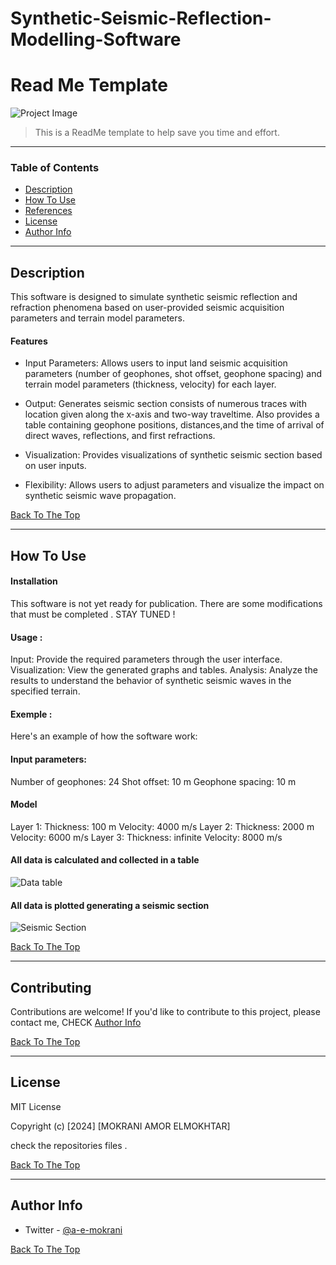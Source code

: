 # Synthetic-Seismic-Reflection-Modelling-Software
# Read Me Template

![Project Image](project-image-url)

> This is a ReadMe template to help save you time and effort.

---

### Table of Contents 

- [Description](#description)
- [How To Use](#how-to-use)
- [References](#references)
- [License](#license)
- [Author Info](#author-info)

---

## Description

This software is designed to simulate synthetic seismic reflection and refraction phenomena based on user-provided seismic acquisition parameters and terrain model parameters.

#### Features

- Input Parameters: Allows users to input land seismic acquisition parameters (number of geophones, shot offset, geophone spacing) and terrain model parameters (thickness, velocity) for each layer.

- Output: Generates seismic section consists of numerous traces with location given along the x-axis and two-way traveltime. 
Also provides a table containing geophone positions, distances,and the time of arrival of direct waves, reflections, and first refractions.

- Visualization: Provides visualizations of synthetic seismic section based on user inputs.

- Flexibility: Allows users to adjust parameters and visualize the impact on synthetic seismic wave propagation.


[Back To The Top](#table-of-contents)

---

## How To Use

#### Installation
This software is not yet ready for publication. There are some modifications that must be completed . STAY TUNED ! 

#### Usage : 

Input: Provide the required parameters through the user interface.
Visualization: View the generated graphs and tables.
Analysis: Analyze the results to understand the behavior of synthetic seismic waves in the specified terrain.

#### Exemple : 
Here's an example of how the software work:
#### Input parameters: 
Number of geophones: 24
Shot offset: 10 m
Geophone spacing: 10 m
#### Model 
Layer 1:
Thickness: 100 m
Velocity: 4000 m/s
Layer 2:
Thickness: 2000 m
Velocity: 6000 m/s
Layer 3:
Thickness: infinite 
Velocity: 8000 m/s

#### All data is calculated and collected in a table

![Data table](project-image-url)

#### All data is plotted generating a seismic section

![Seismic Section](project-image-url)


[Back To The Top](#table-of-contents)

---

## Contributing

Contributions are welcome! If you'd like to contribute to this project, please contact me, CHECK [Author Info](#author-info) 

[Back To The Top](#table-of-contents)

---

## License

MIT License

Copyright (c) [2024] [MOKRANI AMOR ELMOKHTAR]

check the repositories files . 

[Back To The Top](#table-of-contents)

---

## Author Info

- Twitter - [@a-e-mokrani](https://www.linkedin.com/in/a-e-mokrani/)


[Back To The Top](#table-of-contents)
